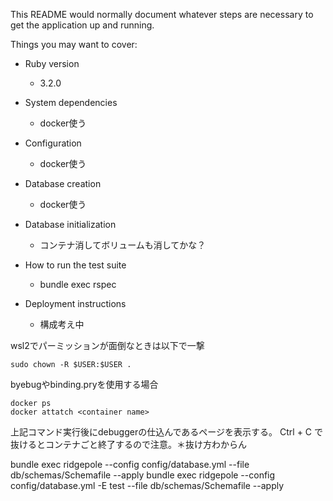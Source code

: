 This README would normally document whatever steps are necessary to get the
application up and running.

Things you may want to cover:

* Ruby version
  * 3.2.0
* System dependencies
  * docker使う

* Configuration
  * docker使う
* Database creation
  * docker使う
* Database initialization
  * コンテナ消してボリュームも消してかな？
* How to run the test suite
  * bundle exec rspec

* Deployment instructions
  * 構成考え中

wsl2でパーミッションが面倒なときは以下で一撃
```
sudo chown -R $USER:$USER .
```

byebugやbinding.pryを使用する場合
```
docker ps
docker attatch <container name>
```
上記コマンド実行後にdebuggerの仕込んであるページを表示する。 Ctrl + C で抜けるとコンテナごと終了するので注意。＊抜け方わからん

bundle exec ridgepole --config config/database.yml --file db/schemas/Schemafile --apply
bundle exec ridgepole --config config/database.yml -E test --file db/schemas/Schemafile --apply
